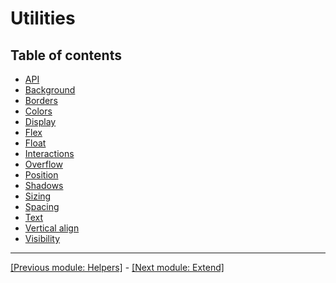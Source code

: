 # Utilities

## Table of contents

* [API](https://github.com/AndrewSRea/My_Learning_Port/tree/main/Bootstrap/Utilities/API#utility-api)
* [Background](https://github.com/AndrewSRea/My_Learning_Port/tree/main/Bootstrap/Utilities/Background#background)
* [Borders](https://github.com/AndrewSRea/My_Learning_Port/tree/main/Bootstrap/Utilities/Borders#borders)
* [Colors](https://github.com/AndrewSRea/My_Learning_Port/tree/main/Bootstrap/Utilities/Colors#colors)
* [Display](https://github.com/AndrewSRea/My_Learning_Port/tree/main/Bootstrap/Utilities/Display#display-property)
* [Flex](https://github.com/AndrewSRea/My_Learning_Port/tree/main/Bootstrap/Utilities/Flex#flex)
* [Float](https://github.com/AndrewSRea/My_Learning_Port/tree/main/Bootstrap/Utilities/Float#float)
* [Interactions](https://github.com/AndrewSRea/My_Learning_Port/tree/main/Bootstrap/Utilities/Interactions#interactions)
* [Overflow](https://github.com/AndrewSRea/My_Learning_Port/tree/main/Bootstrap/Utilities/Overflow#overflow)
* [Position](https://github.com/AndrewSRea/My_Learning_Port/tree/main/Bootstrap/Utilities/Position#position)
* [Shadows](https://github.com/AndrewSRea/My_Learning_Port/tree/main/Bootstrap/Utilities/Shadows#shadows)
* [Sizing](https://github.com/AndrewSRea/My_Learning_Port/tree/main/Bootstrap/Utilities/Sizing#sizing)
* [Spacing](https://github.com/AndrewSRea/My_Learning_Port/tree/main/Bootstrap/Utilities/Spacing#spacing)
* [Text](https://github.com/AndrewSRea/My_Learning_Port/tree/main/Bootstrap/Utilities/Text#text)
* [Vertical align](https://github.com/AndrewSRea/My_Learning_Port/tree/main/Bootstrap/Utilities/Vertical_Alignment#vertical-alignment)
* [Visibility](https://github.com/AndrewSRea/My_Learning_Port/tree/main/Bootstrap/Utilities/Visibility#visibility)

<hr>

[[Previous module: Helpers]](https://github.com/AndrewSRea/My_Learning_Port/tree/main/Bootstrap/Helpers#helpers) - [[Next module: Extend]]()